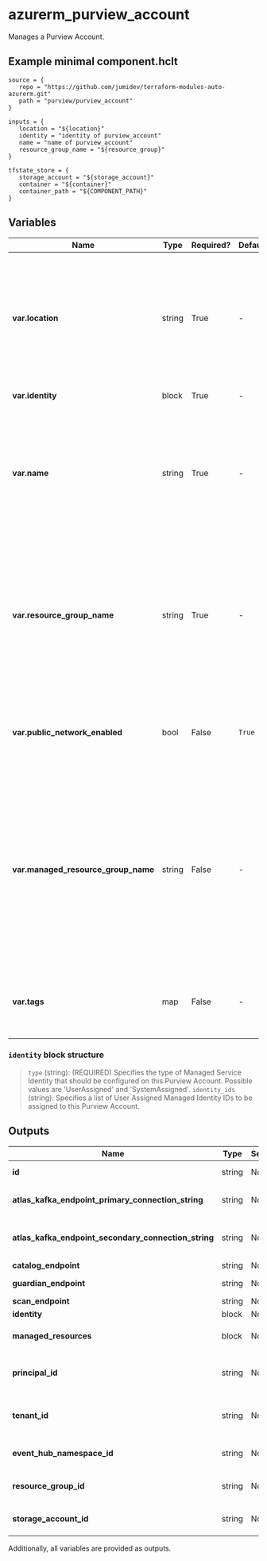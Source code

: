 # azurerm_purview_account

Manages a Purview Account.

## Example minimal component.hclt

```hcl
source = {
   repo = "https://github.com/jumidev/terraform-modules-auto-azurerm.git" 
   path = "purview/purview_account" 
}

inputs = {
   location = "${location}" 
   identity = "identity of purview_account" 
   name = "name of purview_account" 
   resource_group_name = "${resource_group}" 
}

tfstate_store = {
   storage_account = "${storage_account}" 
   container = "${container}" 
   container_path = "${COMPONENT_PATH}" 
}

```

## Variables

| Name | Type | Required? |  Default  |  Description |
| ---- | ---- | --------- |  ----------- | ----------- |
| **var.location** | string | True | -  |  The Azure Region where the Purview Account should exist. Changing this forces a new Purview Account to be created. | 
| **var.identity** | block | True | -  |  An `identity` block. | 
| **var.name** | string | True | -  |  The name which should be used for this Purview Account. Changing this forces a new Purview Account to be created. | 
| **var.resource_group_name** | string | True | -  |  The name of the Resource Group where the Purview Account should exist. Changing this forces a new Purview Account to be created. | 
| **var.public_network_enabled** | bool | False | `True`  |  Should the Purview Account be visible to the public network? Defaults to `true`. | 
| **var.managed_resource_group_name** | string | False | -  |  The name which should be used for the new Resource Group where Purview Account creates the managed resources. Changing this forces a new Purview Account to be created. | 
| **var.tags** | map | False | -  |  A mapping of tags which should be assigned to the Purview Account. | 

### `identity` block structure

>`type` (string): (REQUIRED) Specifies the type of Managed Service Identity that should be configured on this Purview Account. Possible values are 'UserAssigned' and 'SystemAssigned'.
>`identity_ids` (string): Specifies a list of User Assigned Managed Identity IDs to be assigned to this Purview Account.



## Outputs

| Name | Type | Sensitive? | Description |
| ---- | ---- | --------- | --------- |
| **id** | string | No  | The ID of the Purview Account. | 
| **atlas_kafka_endpoint_primary_connection_string** | string | No  | Atlas Kafka endpoint primary connection string. | 
| **atlas_kafka_endpoint_secondary_connection_string** | string | No  | Atlas Kafka endpoint secondary connection string. | 
| **catalog_endpoint** | string | No  | Catalog endpoint. | 
| **guardian_endpoint** | string | No  | Guardian endpoint. | 
| **scan_endpoint** | string | No  | Scan endpoint. | 
| **identity** | block | No  | A `identity` block. | 
| **managed_resources** | block | No  | A `managed_resources` block. | 
| **principal_id** | string | No  | The Principal ID associated with this Managed Service Identity. | 
| **tenant_id** | string | No  | The Tenant ID associated with this Managed Service Identity. | 
| **event_hub_namespace_id** | string | No  | The ID of the managed event hub namespace. | 
| **resource_group_id** | string | No  | The ID of the managed resource group. | 
| **storage_account_id** | string | No  | The ID of the managed storage account. | 

Additionally, all variables are provided as outputs.
